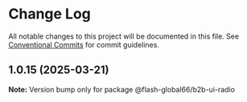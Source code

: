 # Change Log

All notable changes to this project will be documented in this file.
See [Conventional Commits](https://conventionalcommits.org) for commit guidelines.

## 1.0.15 (2025-03-21)

**Note:** Version bump only for package @flash-global66/b2b-ui-radio

